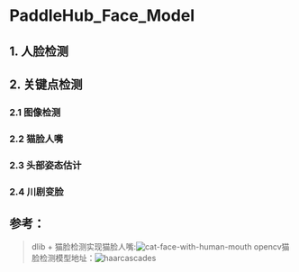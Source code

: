# PaddleHub_Face_Model

## 1. 人脸检测

## 2. 关键点检测
### 2.1 图像检测

### 2.2 猫脸人嘴

### 2.3 头部姿态估计

### 2.4 川剧变脸

## 参考：
> dlib + 猫脸检测实现猫脸人嘴:![cat-face-with-human-mouth](https://github.com/wang-kangkang/cat-face-with-human-mouth)
> opencv猫脸检测模型地址：![haarcascades](https://github.com/opencv/opencv/tree/master/data/haarcascades)
